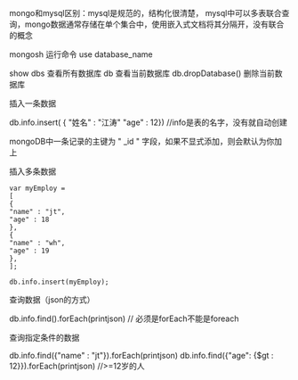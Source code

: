 mongo和mysql区别：mysql是规范的，结构化很清楚， mysql中可以多表联合查询，mongo数据通常存储在单个集合中，使用嵌入式文档将其分隔开，没有联合的概念

 mongosh 运行命令
use database_name

show dbs 	查看所有数据库
db		查看当前数据库
db.dropDatabase() 删除当前数据库



插入一条数据

db.info.insert( { "姓名" : "江涛" "age" : 12}) //info是表的名字，没有就自动创建

mongoDB中一条记录的主键为 " _id " 字段，如果不显式添加，则会默认为你加上

插入多条数据

~~~mongo
var myEmploy = 
[
{
"name" : "jt",
"age" : 18
},
{
"name" : "wh",
"age" : 19
},
];

db.info.insert(myEmploy);
~~~



查询数据（json的方式）

db.info.find().forEach(printjson)   // 必须是forEach不能是foreach



查询指定条件的数据

db.info.find({"name" : "jt"}).forEach(printjson)
db.info.find({"age": {$gt : 12}}).forEach(printjson)  //>=12岁的人